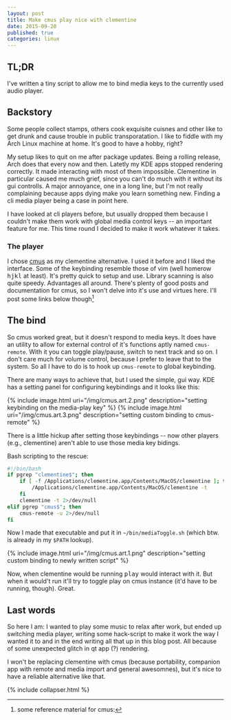 ```yaml
---
layout: post
title: Make cmus play nice with clementine
date: 2015-09-20
published: true
categories: linux 
---
```

## TL;DR
I've written a tiny script to allow me to bind media keys to the currently used audio player.

## Backstory 
<div class="collapsable">
<p>
Some people collect stamps, others cook exquisite cuisnes and other like to get drunk and cause trouble in public
transporatation. I like to fiddle with my Arch Linux machine at home. It's good to have a hobby, right?
</p>
<p>
My setup likes to quit on me after package updates. Being a rolling release, Arch does that every now and then. Latetly
my KDE apps stopped rendering correctly. It made interacting with most of them impossible. Clementine in particular
caused me much grief, since you can't do much with it without its gui controlls. A major annoyance, one in a long line,
but I'm not really complaining because apps dying make you learn something new. Finding a cli media player being
a case in point here.
</p>
<p>
I have looked at cli players before, but usually dropped them because I couldn't make them work with global media
control keys -- an important feature for me. This time round I decided to make it work whatever it takes. 
</p>
</div>

### The player
I chose [cmus](https://github.com/cmus/cmus) as my clementine alternative. I used it before and I liked the interface.
Some of the keybinding resemble those of vim (well homerow <kbd>hjkl</kbd> at least). It's pretty quick to setup and
use. Library scanning is also quite speedy. Advantages all around. There's plenty of good posts and documentation for
cmus, so I won't delve into it's use and virtues here. I'll post some links below though[^1]

## The bind
So cmus worked great, but it doesn't respond to media keys. It does have an utility to allow for external control of
it's functions aptly named `cmus-remote`. With it you can toggle play/pause, switch to next track and so on. I don't
care much for volume control, because I prefer to leave that to the system. So all I have to do is to hook up
`cmus-remote` to global keybinding.

There are many ways to achieve that, but I used the simple, gui way. KDE has a setting panel for configuring keybindings
and it looks like this:

{% include image.html uri="/img/cmus.art.2.png" description="setting keybinding on the media-play key" %}
{% include image.html uri="/img/cmus.art.3.png" description="setting custom binding to cmus-remote" %}

There is a little hickup after setting those keybindings -- now other players (e.g., clementine) aren't able to use those media key
bidings.

Bash scripting to the rescue:

~~~ bash
#!/bin/bash
if pgrep "clementine$"; then 
    if [ -f /Applications/clementine.app/Contents/MacOS/clementine ]; then
        /Applications/clementine.app/Contents/MacOS/clementine -t
    fi
    clementine -t 2>/dev/null
elif pgrep "cmus$"; then
    cmus-remote -u 2>/dev/null
fi
~~~

Now I made that executable and put it in `~/bin/mediaToggle.sh` (which btw. is already in my `$PATH` lookup).

{% include image.html uri="/img/cmus.art.1.png" description="setting custom binding to newly written script" %}

Now, when clementine would be running <kbd>play</kbd> would interact with it. But when it would't run it'll try to
toggle play on cmus instance (it'd have to be running, though). Great.

## Last words 
<div class="collapsable">
<p>
So here I am: I wanted to play some music to relax after work, but ended up switching media player, writing some
hack-script to make it work the way I wanted it to and in the end writing all that up in this blog post. All because of
some unexpected glitch in qt app (?) rendering.
</p>
<p>
I won't be replacing clementine with cmus (because portability, companion app with remote and media import and general
awesomnes), but it's nice to have a reliable alternative like that. 
</p>
</div>

[^1]: some reference material for cmus:

{% include collapser.html %}

